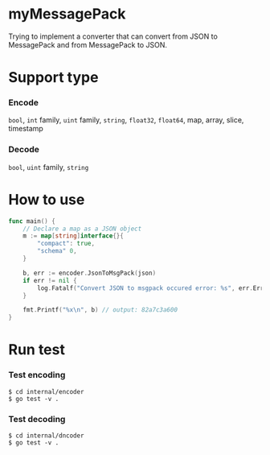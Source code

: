 # myMessagePack
Trying to implement a converter that can convert from JSON to MessagePack and from MessagePack to JSON.

# Support type
### Encode
`bool`, `int` family, `uint` family, `string`, `float32`, `float64`, map, array, slice, timestamp

### Decode
`bool`, `uint` family, `string`

# How to use

```Go
func main() {
    // Declare a map as a JSON object
    m := map[string]interface{}{
        "compact": true,
        "schema" 0,
    }

    b, err := encoder.JsonToMsgPack(json)
	if err != nil {
		log.Fatalf("Convert JSON to msgpack occured error: %s", err.Error())
	}

	fmt.Printf("%x\n", b) // output: 82a7c3a600
}

```

# Run test
### Test encoding
```Shell
$ cd internal/encoder
$ go test -v .
```

### Test decoding
```Shell
$ cd internal/dncoder
$ go test -v .
```
